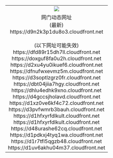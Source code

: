 ﻿<table>
  <tr></tr>
  <tr><td colspan=2 align=center><img src="https://d9n2k3p1du8o3.cloudfront.net/Up/oGate.jpg" /></td></tr>
  <tr><td colspan=2 align=center>网门动态网址<br/>(最新)
<br>https://d9n2k3p1du8o3.cloudfront.net
<br/><br/>(以下网址可能失效)
<br>https://dfd89r15dh7ll.cloudfront.net
<br>https://doxguf8fa0u2h.cloudfront.net
<br>https://d2xu4yu0ikuef6.cloudfront.net
<br>https://dfnufwxevmz5m.cloudfront.net
<br>https://d3soptlzgrz0fr.cloudfront.net
<br>https://dbt04jiia7hgy.cloudfront.net
<br>https://dhlu4edhk9xno.cloudfront.net
<br>https://d4gccsjholavd.cloudfront.net
<br>https://d1xz0ve6kf4c72.cloudfront.net
<br>https://d3pvfwmrb3bauh.cloudfront.net
<br>https://d1hfxyrfdlkult.cloudfront.net
<br>https://d1hfxyrfdlkult.cloudfront.net
<br>https://d48urashe62cq.cloudfront.net
<br>https://d1pdkxj4tyq1wa.cloudfront.net
<br>https://d1r7tfl5qgzb48.cloudfront.net
<br>https://d1uv6akhu04m37.cloudfront.net
    </td>
  </tr>
</table>
